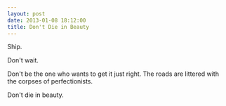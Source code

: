 ```yaml
---
layout: post
date: 2013-01-08 18:12:00
title: Don't Die in Beauty
---
```

Ship.

Don't wait.

Don't be the one who wants to get it just right. The roads are littered with the corpses of perfectionists.

Don't die in beauty.
